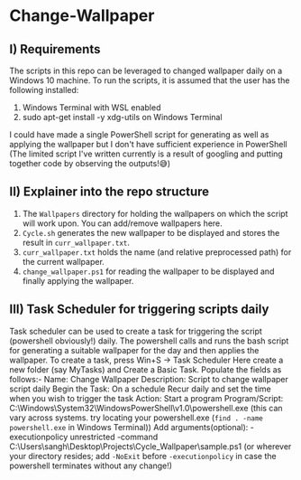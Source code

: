 # Change-Wallpaper
## I) Requirements
The scripts in this repo can be leveraged to changed wallpaper daily on a Windows 10 machine. To run the scripts, it is assumed that the user has the following installed:
1. Windows Terminal with WSL enabled
2. sudo apt-get install -y xdg-utils on Windows Terminal

I could have made a single PowerShell script for generating as well as applying the wallpaper but I don't have sufficient experience in PowerShell (The limited script I've written currently is a result of googling and putting together code by observing the outputs!😅)

## II) Explainer into the repo structure
1. The `Wallpapers` directory for holding the wallpapers on which the script will work upon. You can add/remove wallpapers here.
2. `Cycle.sh` generates the new wallpaper to be displayed and stores the result in `curr_wallpaper.txt`.  
3. `curr_wallpaper.txt` holds the name (and relative preprocessed path) for the current wallpaper.
4. `change_wallpaper.ps1` for reading the wallpaper to be displayed and finally applying the wallpaper.

## III) Task Scheduler for triggering scripts daily
Task scheduler can be used to create a task for triggering the script (powershell obviously!) daily. The powershell calls and runs the bash script for generating a suitable wallpaper for the day and then applies the wallpaper.
To create a task, press Win+S -> Task Scheduler
Here create a new folder (say MyTasks) and Create a Basic Task. Populate the fields as follows:-
Name: Change Wallpaper
Description: Script to change wallpaper script daily
Begin the Task: On a schedule
Recur daily and set the time when you wish to trigger the task
Action: Start a program
Program/Script: C:\Windows\System32\WindowsPowerShell\v1.0\powershell.exe (this can vary across systems. try locating your powershell.exe (`find . -name powershell.exe` in Windows Terminal))
Add arguments(optional): -executionpolicy unrestricted -command C:\Users\sangh\Desktop\Projects\Cycle_Wallpaper\sample.ps1 (or wherever your directory resides; add `-NoExit` before `-executionpolicy` in case the powershell terminates without any change!)
